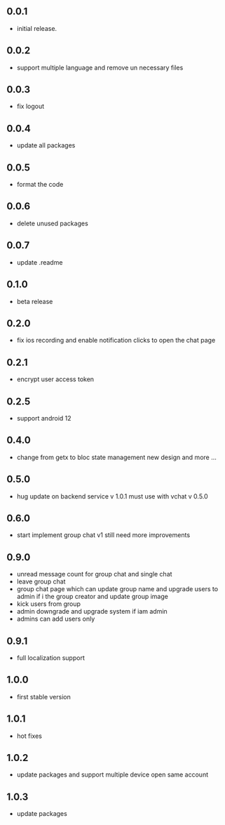 ## 0.0.1

* initial release.

## 0.0.2

* support multiple language and remove un necessary files

## 0.0.3

* fix logout

## 0.0.4

* update all packages

## 0.0.5

* format the code

## 0.0.6

* delete unused packages

## 0.0.7

* update .readme

## 0.1.0

* beta release

## 0.2.0

* fix ios recording and enable notification clicks to open the chat page

## 0.2.1

* encrypt user access token

## 0.2.5

* support android 12

## 0.4.0

* change from getx to bloc state management new design and more ...

## 0.5.0

* hug update on backend service v 1.0.1 must use with vchat v 0.5.0

## 0.6.0 

* start implement group chat v1 still need more improvements 

## 0.9.0
* unread message count for group chat and single chat
* leave group chat 
* group chat page which can update group name and upgrade users to admin if i the group creator and update group image 
* kick users from group 
* admin downgrade and upgrade system if iam admin
* admins can add users only

## 0.9.1
* full localization support

## 1.0.0
* first stable version

## 1.0.1
* hot fixes

## 1.0.2
* update packages and support multiple device open same account

## 1.0.3
* update packages